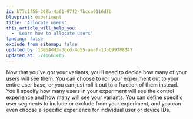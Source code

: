 ```yaml
---
id: b77c1f55-368b-4a61-97f2-7bcca9116dfb
blueprint: experiment
title: 'Allocate users'
this_article_will_help_you:
  - 'Learn how to allocate users'
landing: false
exclude_from_sitemap: false
updated_by: 13054dd3-3dcd-4d55-aaaf-13bb99388147
updated_at: 1740661405
---
```

Now that you’ve got your variants, you’ll need to decide how many of your users will see them. You can choose to roll your experiment out to your entire user base, or you can just roll it out to a fraction of them instead. You’ll specify how many users in your experiment will see the control experience and how many will see your variants. You can define specific user segments to include or exclude from your experiment, and you can even choose a specific experience for individual user or device IDs.